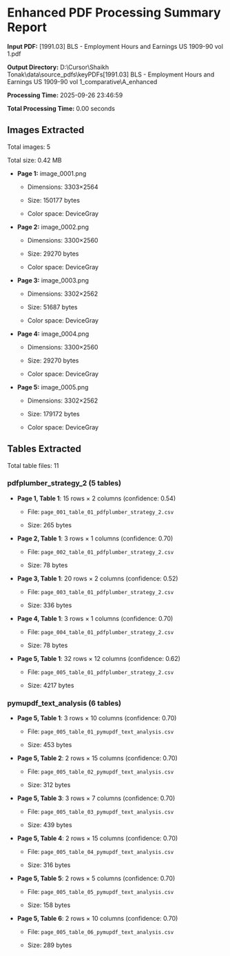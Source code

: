 # Enhanced PDF Processing Summary Report

**Input PDF:** [1991.03] BLS - Employment Hours and Earnings US 1909-90 vol 1.pdf

**Output Directory:** D:\Cursor\Shaikh Tonak\data\source_pdfs\keyPDFs\[1991.03] BLS - Employment Hours and Earnings US 1909-90 vol 1_comparative\A_enhanced

**Processing Time:** 2025-09-26 23:46:59

**Total Processing Time:** 0.00 seconds


## Images Extracted

Total images: 5

Total size: 0.42 MB


- **Page 1:** image_0001.png

  - Dimensions: 3303×2564

  - Size: 150177 bytes

  - Color space: DeviceGray

- **Page 2:** image_0002.png

  - Dimensions: 3300×2560

  - Size: 29270 bytes

  - Color space: DeviceGray

- **Page 3:** image_0003.png

  - Dimensions: 3302×2562

  - Size: 51687 bytes

  - Color space: DeviceGray

- **Page 4:** image_0004.png

  - Dimensions: 3300×2560

  - Size: 29270 bytes

  - Color space: DeviceGray

- **Page 5:** image_0005.png

  - Dimensions: 3302×2562

  - Size: 179172 bytes

  - Color space: DeviceGray



## Tables Extracted

Total table files: 11


### pdfplumber_strategy_2 (5 tables)

- **Page 1, Table 1**: 15 rows × 2 columns (confidence: 0.54)

  - File: `page_001_table_01_pdfplumber_strategy_2.csv`

  - Size: 265 bytes

- **Page 2, Table 1**: 3 rows × 1 columns (confidence: 0.70)

  - File: `page_002_table_01_pdfplumber_strategy_2.csv`

  - Size: 78 bytes

- **Page 3, Table 1**: 20 rows × 2 columns (confidence: 0.52)

  - File: `page_003_table_01_pdfplumber_strategy_2.csv`

  - Size: 336 bytes

- **Page 4, Table 1**: 3 rows × 1 columns (confidence: 0.70)

  - File: `page_004_table_01_pdfplumber_strategy_2.csv`

  - Size: 78 bytes

- **Page 5, Table 1**: 32 rows × 12 columns (confidence: 0.62)

  - File: `page_005_table_01_pdfplumber_strategy_2.csv`

  - Size: 4217 bytes

### pymupdf_text_analysis (6 tables)

- **Page 5, Table 1**: 3 rows × 10 columns (confidence: 0.70)

  - File: `page_005_table_01_pymupdf_text_analysis.csv`

  - Size: 453 bytes

- **Page 5, Table 2**: 2 rows × 15 columns (confidence: 0.70)

  - File: `page_005_table_02_pymupdf_text_analysis.csv`

  - Size: 312 bytes

- **Page 5, Table 3**: 3 rows × 7 columns (confidence: 0.70)

  - File: `page_005_table_03_pymupdf_text_analysis.csv`

  - Size: 439 bytes

- **Page 5, Table 4**: 2 rows × 15 columns (confidence: 0.70)

  - File: `page_005_table_04_pymupdf_text_analysis.csv`

  - Size: 316 bytes

- **Page 5, Table 5**: 2 rows × 5 columns (confidence: 0.70)

  - File: `page_005_table_05_pymupdf_text_analysis.csv`

  - Size: 158 bytes

- **Page 5, Table 6**: 2 rows × 10 columns (confidence: 0.70)

  - File: `page_005_table_06_pymupdf_text_analysis.csv`

  - Size: 289 bytes
